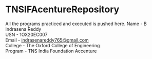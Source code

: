 # TNSIFAcentureRepository 
All the programs practiced and executed is pushed here.  Name - B Indrasena Reddy 
<br>
USN - 1OX20EC007 
<br>
Email - indrasenareddy765@gmail.com
<br>
College - The Oxford College of Engineering
<br>
Program - TNS India Foundation Accenture
